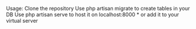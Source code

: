 Usage:
Clone the repository
Use php artisan migrate to create tables in your DB
Use php artisan serve to host it on localhost:8000 * or add it to your virtual server